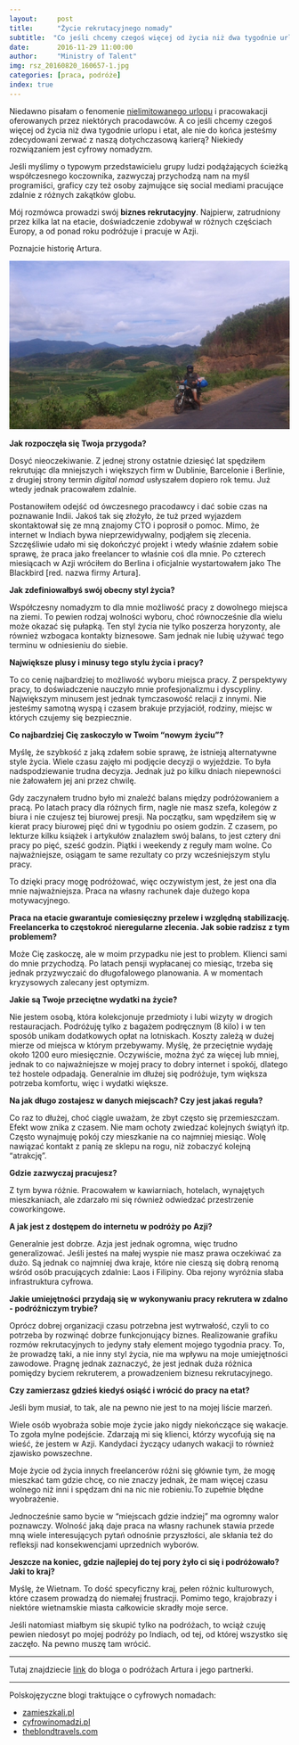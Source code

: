 ```yaml
---
layout:     post
title:      "Życie rekrutacyjnego nomady"
subtitle:  "Co jeśli chcemy czegoś więcej od życia niż dwa tygodnie urlopu raz do roku, ale nie do końca jesteśmy zdecydowani zerwać z naszą karierą? "
date:       2016-11-29 11:00:00 
author:     "Ministry of Talent"
img: rsz_20160820_160657-1.jpg
categories: [praca, podróże]
index: true
---
```

Niedawno pisałam o fenomenie [nielimitowanego urlopu](http://ministryoftalent.co.uk/2016/11/12/maslow/) i pracowakacji oferowanych przez niektórych pracodawców. 
A co jeśli chcemy czegoś więcej od życia niż dwa tygodnie urlopu i etat, ale nie do końca jesteśmy zdecydowani zerwać z naszą dotychczasową karierą? 
Niekiedy rozwiązaniem jest cyfrowy nomadyzm. 


Jeśli myślimy o typowym przedstawicielu grupy ludzi podążających ścieżką współczesnego koczownika, zazwyczaj przychodzą nam na myśl programiści, graficy czy też osoby zajmujące się social mediami pracujące zdalnie z różnych zakątków globu. 

Mój rozmówca prowadzi swój <b>biznes rekrutacyjny</b>. Najpierw, zatrudniony przez kilka lat na etacie, doświadczenie zdobywał w różnych częściach Europy, a od ponad roku podróżuje i pracuje w Azji.


Poznajcie historię Artura.

<img src="/images/rsz_20160619_145417.jpg" class="img-responsive" alt="Picture">

<b>Jak rozpoczęła się Twoja przygoda?</b>


Dosyć nieoczekiwanie.  Z jednej strony ostatnie dziesięć lat spędziłem rekrutując dla mniejszych i większych firm w Dublinie, Barcelonie i Berlinie,  z drugiej strony termin *digital nomad* usłyszałem dopiero rok temu. Już wtedy jednak pracowałem zdalnie. 


Postanowiłem odejść od ówczesnego pracodawcy i dać sobie czas na poznawanie Indii. Jakoś tak się złożyło, że tuż przed wyjazdem skontaktował się ze mną znajomy CTO i poprosił o pomoc. Mimo, że internet w Indiach bywa nieprzewidywalny, podjąłem się zlecenia.  Szczęśliwie udało mi się dokończyć projekt i wtedy właśnie zdałem sobie sprawę, że praca jako freelancer to właśnie coś dla mnie. Po czterech miesiącach w Azji wróciłem do Berlina i oficjalnie wystartowałem jako The Blackbird [red. nazwa firmy Artura]. 


<b>Jak zdefiniowałbyś swój obecny styl życia?</b>


Współczesny nomadyzm to dla mnie możliwość pracy z dowolnego miejsca na ziemi. To pewien rodzaj wolności wyboru, choć równocześnie dla wielu może okazać się pułapką.
Ten styl życia nie tylko poszerza horyzonty, ale również wzbogaca kontakty biznesowe. 
Sam jednak nie lubię używać tego terminu w odniesieniu do siebie.


<b>Największe plusy i minusy tego stylu życia i pracy?</b>


To co cenię najbardziej to możliwość wyboru miejsca pracy. Z perspektywy pracy, to doświadczenie nauczyło mnie profesjonalizmu i dyscypliny.
Największym minusem jest jednak tymczasowość relacji z innymi. Nie jesteśmy samotną wyspą i czasem brakuje przyjaciół, rodziny, miejsc w których czujemy się bezpiecznie. 


<b>Co najbardziej Cię zaskoczyło w Twoim “nowym życiu”?</b>


Myślę, że szybkość z jaką zdałem sobie sprawę, że istnieją alternatywne style życia. Wiele czasu zajęło mi podjęcie decyzji o wyjeździe. To była nadspodziewanie trudna decyzja. Jednak już po kilku dniach niepewności nie żałowałem jej ani przez chwilę.


Gdy zaczynałem trudno było mi znaleźć balans między podróżowaniem a pracą. Po latach pracy dla różnych firm, nagle nie masz szefa, kolegów z biura i nie czujesz tej biurowej presji. Na początku, sam wpędziłem się w kierat pracy biurowej pięć dni w tygodniu po osiem godzin. Z czasem, po lekturze kilku książek i artykułów znalazłem swój balans, to jest cztery dni pracy po pięć, sześć godzin. Piątki i weekendy z reguły mam wolne. Co najważniejsze, osiągam te same rezultaty co przy wcześniejszym stylu pracy.


To dzięki pracy mogę podróżować, więc oczywistym jest, że jest ona dla mnie najważniejsza. Praca na własny rachunek daje dużego kopa motywacyjnego.


<b>Praca na etacie gwarantuje comiesięczny przelew i względną stabilizację. Freelancerka to częstokroć nieregularne zlecenia. Jak sobie radzisz z tym problemem?</b>


Może Cię zaskoczę, ale w moim przypadku nie jest to problem. Klienci sami do mnie przychodzą. Po latach pensji wypłacanej co miesiąc, trzeba się jednak przyzwyczaić do długofalowego planowania. A w momentach kryzysowych zalecany jest optymizm.


<b>Jakie są Twoje przeciętne wydatki na życie?</b>


Nie jestem osobą, która kolekcjonuje przedmioty i lubi wizyty w drogich restauracjach. Podróżuję tylko z bagażem podręcznym (8 kilo) i w ten sposób unikam dodatkowych opłat na lotniskach. 
Koszty zależą w dużej mierze od miejsca w którym przebywamy. Myślę, że przeciętnie wydaję około 1200 euro miesięcznie. Oczywiście, można żyć za więcej lub mniej, jednak to co najważniejsze w mojej pracy to dobry internet i spokój, dlatego też hostele odpadają. Generalnie im dłużej się podróżuje, tym większa potrzeba komfortu, więc i wydatki większe. 


<b>Na jak długo zostajesz w danych miejscach? Czy jest jakaś reguła?</b>


Co raz to dłużej, choć ciągle uważam, że zbyt często się przemieszczam. Efekt wow znika z czasem. Nie mam ochoty zwiedzać kolejnych świątyń itp. Często wynajmuję pokój czy mieszkanie na co najmniej miesiąc. Wolę nawiązać kontakt z panią ze sklepu na rogu, niż zobaczyć kolejną “atrakcję”. 


<b>Gdzie zazwyczaj pracujesz?</b>


Z tym bywa różnie.  Pracowałem w kawiarniach, hotelach, wynajętych mieszkaniach, ale zdarzało mi się również odwiedzać przestrzenie coworkingowe.


<b>A jak jest z dostępem do internetu w podróży po Azji?</b>


Generalnie jest dobrze. Azja jest jednak ogromna, więc trudno generalizować. Jeśli jesteś na małej wyspie nie masz prawa oczekiwać za dużo.  Są jednak co najmniej dwa kraje, które nie cieszą się dobrą renomą wśród osób pracujących zdalnie: Laos i Filipiny. Oba rejony wyróżnia słaba infrastruktura cyfrowa.


<b>Jakie umiejętności przydają się w wykonywaniu pracy rekrutera w zdalno - podróżniczym trybie?</b>


Oprócz dobrej organizacji czasu potrzebna jest wytrwałość, czyli to co potrzeba by rozwinąć dobrze funkcjonujący biznes. Realizowanie grafiku rozmów rekrutacyjnych to jedyny stały element mojego tygodnia pracy. To, że prowadzę taki, a nie inny styl życia, nie ma wpływu na moje umiejętności zawodowe. Pragnę jednak zaznaczyć, że jest jednak duża różnica pomiędzy byciem rekruterem, a prowadzeniem biznesu rekrutacyjnego.


<b>Czy zamierzasz gdzieś kiedyś osiąść i wrócić do pracy na etat?</b>


Jeśli bym musiał, to tak, ale na pewno nie jest to na mojej liście marzeń.  


Wiele osób wyobraża sobie moje życie jako nigdy niekończące się wakacje. To zgoła mylne podejście. Zdarzają mi się klienci, którzy  wycofują się na wieść, że jestem w Azji. Kandydaci życzący udanych wakacji to również zjawisko powszechne. 


Moje życie od życia innych freelancerów różni się głównie tym, że mogę mieszkać tam gdzie chcę, co nie znaczy jednak, że mam więcej czasu wolnego niż inni i spędzam dni na nic nie robieniu.To zupełnie błędne wyobrażenie.


Jednocześnie samo bycie  w “miejscach gdzie indziej” ma ogromny walor poznawczy. Wolność jaką daje praca na własny rachunek stawia przede mną wiele interesujących pytań odnośnie przyszłości, ale skłania też do refleksji nad konsekwencjami uprzednich wyborów. 


<b>Jeszcze na koniec, gdzie najlepiej do tej pory żyło ci się i podróżowało? Jaki to kraj?</b>


Myślę, że Wietnam. To dość specyficzny kraj, pełen różnic kulturowych, które czasem prowadzą do niemałej frustracji. Pomimo tego, krajobrazy i niektóre wietnamskie miasta całkowicie skradły moje serce.


Jeśli natomiast miałbym się skupić tylko na podróżach, to wciąż czuję pewien niedosyt po mojej podróży po Indiach, od tej, od której wszystko się zaczęło. Na pewno muszę tam wrócić.

---

Tutaj znajdziecie [link](http://tuktuknogood.com/) do bloga o podróżach Artura i jego partnerki.


___
Polskojęzyczne blogi traktujące o cyfrowych nomadach: 

* [zamieszkali.pl](zamieszkali.pl)  
* [cyfrowinomadzi.pl](cyfrowinomadzi.pl)
* [theblondtravels.com](https://www.theblondtravels.com/pl/jak-rzucic-prace-i-zostac-cyfrowym-nomada/)
